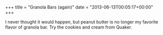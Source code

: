 +++
title = "Granola Bars (again)"
date = "2013-06-13T00:05:17+00:00"
+++

I never thought it would happen, but peanut butter is no longer my favorite flavor of granola bar. Try the cookies and cream from Quaker.
			
